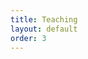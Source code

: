```yaml
---
title: Teaching
layout: default
order: 3
---
```


<title>{{ page.title }} | {{ site.title }}</title>
